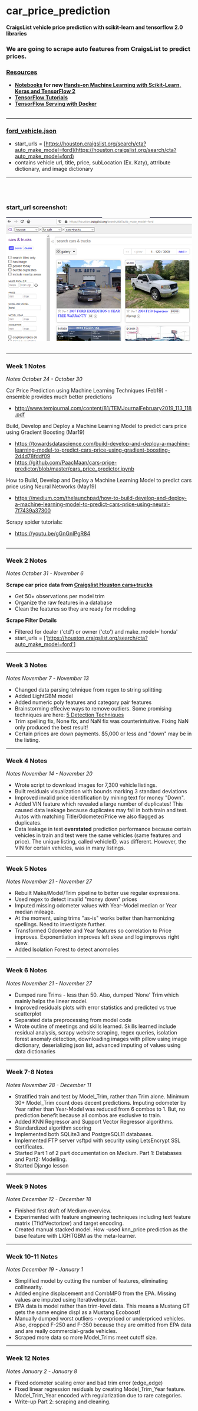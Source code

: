# car_price_prediction
**CraigsList vehicle price prediction with scikit-learn and tensorflow 2.0 libraries**



### We are going to scrape auto features from CraigsList to predict prices.

### <ins>Resources</ins>
* **[Notebooks](https://github.com/ageron/handson-ml2) for new <ins>[Hands-on Machine Learning with Scikit-Learn, Keras and TensorFlow 2](https://www.amazon.com/dp/1492032646/ref=cm_sw_r_tw_dp_U_x_HWDQDb0DEX69X)</ins>**
* **[TensorFlow Tutorials](https://www.tensorflow.org/tutorials/)**
* **[TensorFlow Serving with Docker](https://www.tensorflow.org/tfx/serving/docker)**
<br><br/>


---
### <ins>ford_vehicle.json</ins>
* start_urls = [https://houston.craigslist.org/search/cta?auto_make_model=ford](https://houston.craigslist.org/search/cta?auto_make_model=ford)
* contains vehicle url, title, price, subLocation (Ex. Katy), attribute dictionary, and image dictionary
***
<br><br/>
### start_url screenshot:
![ford_screenshot](cl_ford_query.PNG)
<br><br/>

---
### Week 1 Notes
*Notes October 24 - October 30*

Car Price Prediction using Machine  Learning Techniques (Feb19) - ensemble provides much better predictions
* http://www.temjournal.com/content/81/TEMJournalFebruary2019_113_118.pdf

Build, Develop and Deploy a Machine Learning Model to predict cars price using Gradient Boosting (Mar19)
* https://towardsdatascience.com/build-develop-and-deploy-a-machine-learning-model-to-predict-cars-price-using-gradient-boosting-2d4d78fddf09
* https://github.com/PaacMaan/cars-price-predictor/blob/master/cars_price_predictor.ipynb

How to Build, Develop and Deploy a Machine Learning Model to predict cars price using Neural Networks (May19)
* https://medium.com/thelaunchpad/how-to-build-develop-and-deploy-a-machine-learning-model-to-predict-cars-price-using-neural-7f7439a37300

Scrapy spider tutorials:
* https://youtu.be/gGnGnIPgR84
<br><br/>

---
### Week 2 Notes
*Notes October 31 - November 6*

**Scrape car price data from [Craigslist Houston cars+trucks](https://houston.craigslist.org/d/cars-trucks/search/cta)**
* Get 50+ observations per model trim
* Organize the raw features in a database
* Clean the features so they are ready for modeling

**Scrape Filter Details**
* Filtered for dealer ('ctd') or owner ('cto') and make_model='honda'
* start_urls = ['https://houston.craigslist.org/search/cta?auto_make_model=ford']

---
### Week 3 Notes
*Notes November 7 - November 13*

* Changed data parsing tehnique from regex to string splitting
* Added LightGBM model
* Added numeric poly features and category pair features
* Brainstorming effecive ways to remove outliers.  Some promising techniques are here:  [5 Detection Techniques](https://towardsdatascience.com/5-ways-to-detect-outliers-that-every-data-scientist-should-know-python-code-70a54335a623)
* Trim spelling fix, None fix, and NaN fix was counterintuitive.  Fixing NaN only produced the best result!
* Certain prices are down payments.  $5,000 or less and "down" may be in the listing.

---
### Week 4 Notes
*Notes November 14 - November 20*
* Wrote script to download images for 7,300 vehicle listings.
* Built residuals visualization with bounds marking 3 standard deviations
* Improved invalid price identification by mining text for money "Down".
* Added VIN feature which revealed a large number of duplicates!  This caused data leakage because duplicates may fall in both train and test. Autos with matching Title/Odometer/Price we also flagged as duplicates.
* Data leakage in test **overstated** prediction performance because certain vehicles in train and test were the same vehicles (same features and price).  The unique listing, called vehicleID, was different.  However, the VIN for certain vehicles, was in many listings.

---
### Week 5 Notes
*Notes November 21 - November 27*
* Rebuilt Make/Model/Trim pipeline to better use regular expressions.
* Used regex to detect invalid "money down" prices
* Imputed missing odometer values with Year-Model median or Year median mileage.
* At the moment, using trims "as-is" works better than harmonizing spellings.  Need to investigate further.
* Transformed Odometer and Year features so correlation to Price improves.  Exponentiation improves left skew and log improves right skew.
* Added Isolation Forest to detect anomolies

---
### Week 6 Notes
*Notes November 21 - November 27*
* Dumped rare Trims - less than 50.  Also, dumped 'None' Trim which mainly helps the linear model.
* Improved residuals plots with error statistics and predicted vs true scatterplot
* Separated data preprocessing from model code
* Wrote outline of meetings and skills learned. Skills learned include residual analysis, scrapy website scraping, regex queries, isolation forest anomaly detection, downloading images with pillow using image dictionary, deserializing json list, advanced imputing of values using data dictionaries

---
### Week 7-8 Notes
*Notes November 28 - December 11*
* Stratified train and test by Model_Trim, rather than Trim alone.  Minimum 30+ Model_Trim count does decent predictions.
Imputing odometer by Year rather than Year-Model was reduced from 6 combos to 1.  But, no prediction benefit because all
combos are exclusive to train.
* Added KNN Regressor and Support Vector Regressor algorithms.
* Standardized algorithm scoring
* Implemented both SQLite3 and PostgreSQL11 databases.
* Implemented FTP server vsftpd with security using LetsEncrypt SSL certificates.
* Started Part 1 of 2 part documentation on Medium.  Part 1: Databases and Part2: Modelling.
* Started Django lesson

---
### Week 9 Notes
*Notes December 12 - December 18*
* Finished first draft of Medium overview.
* Experimented with feature engineering techniques including text feature matrix (TfidfVectorizer) and target encoding.
* Created manual stacked model.  How -used knn_price prediction as the base feature with LIGHTGBM as the meta-learner.

---
### Week 10-11 Notes
*Notes December 19 - January 1*
* Simplified model by cutting the number of features, eliminating collinearity.
* Added engine displacement and CombMPG from the EPA. Missing values are imputed using IterativeImputer.
* EPA data is model rather than trim-level data.  This means a Mustang GT gets the same engine displ as a Mustang Ecoboost!
* Manually dumped worst outliers - overpriced or underpriced vehicles.  Also, dropped F-250 and F-350 because they are omitted from EPA data and are really commercial-grade vehicles.
* Scraped more data so more Model_Trims meet cutoff size.

---
### Week 12 Notes
*Notes January 2 - January 8*
* Fixed odometer scaling error and bad trim error (edge_edge)
* Fixed linear regression residuals by creating Model_Trim_Year feature.  Model_Trim_Year encoded with regularization due to rare categories.
* Write-up Part 2: scraping and cleaning.
